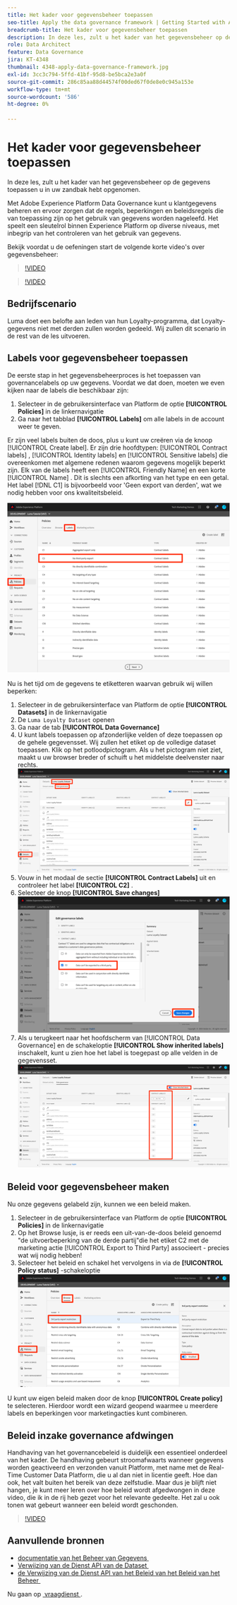 ```yaml
---
title: Het kader voor gegevensbeheer toepassen
seo-title: Apply the data governance framework | Getting Started with Adobe Experience Platform for Data Architects and Data Engineers
breadcrumb-title: Het kader voor gegevensbeheer toepassen
description: In deze les, zult u het kader van het gegevensbeheer op de gegevens toepassen u in uw zandbak hebt opgenomen.
role: Data Architect
feature: Data Governance
jira: KT-4348
thumbnail: 4348-apply-data-governance-framework.jpg
exl-id: 3cc3c794-5ffd-41bf-95d8-be5bca2e3a0f
source-git-commit: 286c85aa88d44574f00ded67f0de8e0c945a153e
workflow-type: tm+mt
source-wordcount: '586'
ht-degree: 0%

---
```


# Het kader voor gegevensbeheer toepassen

<!--15min-->

In deze les, zult u het kader van het gegevensbeheer op de gegevens toepassen u in uw zandbak hebt opgenomen.

Met Adobe Experience Platform Data Governance kunt u klantgegevens beheren en ervoor zorgen dat de regels, beperkingen en beleidsregels die van toepassing zijn op het gebruik van gegevens worden nageleefd. Het speelt een sleutelrol binnen Experience Platform op diverse niveaus, met inbegrip van het controleren van het gebruik van gegevens.

Bekijk voordat u de oefeningen start de volgende korte video&#39;s over gegevensbeheer:
>[!VIDEO](https://video.tv.adobe.com/v/36653?learn=on&enablevpops)

>[!VIDEO](https://video.tv.adobe.com/v/29708?learn=on&enablevpops)

<!--
## Permissions required

In the [Configure Permissions](configure-permissions.md) lesson, you set up all the access controls required to complete this lesson, specifically:

* Permission items **[!UICONTROL Data Governance]** > **[!UICONTROL Manage Usage Labels]**, **[!UICONTROL Manage Data Usage Policies]** and **[!UICONTROL View Data Usage Policies]**
* Permission items **[!UICONTROL Data Management]** > **[!UICONTROL View Datasets]** and **[!UICONTROL Manage Datasets]**
* Permission item **[!UICONTROL Sandboxes]** > `Luma Tutorial`
* User-role access to the `Luma Tutorial Platform` Product Profile
-->

## Bedrijfscenario

Luma doet een belofte aan leden van hun Loyalty-programma, dat Loyalty-gegevens niet met derden zullen worden gedeeld. Wij zullen dit scenario in de rest van de les uitvoeren.

## Labels voor gegevensbeheer toepassen

De eerste stap in het gegevensbeheerproces is het toepassen van governancelabels op uw gegevens. Voordat we dat doen, moeten we even kijken naar de labels die beschikbaar zijn:

1. Selecteer in de gebruikersinterface van Platform de optie **[!UICONTROL Policies]** in de linkernavigatie
1. Ga naar het tabblad **[!UICONTROL Labels]** om alle labels in de account weer te geven.

Er zijn veel labels buiten de doos, plus u kunt uw creëren via de knoop [!UICONTROL Create label]. Er zijn drie hoofdtypen: [!UICONTROL Contract labels] , [!UICONTROL Identity labels] en [!UICONTROL Sensitive labels] die overeenkomen met algemene redenen waarom gegevens mogelijk beperkt zijn. Elk van de labels heeft een [!UICONTROL Friendly Name] en een korte [!UICONTROL Name] . Dit is slechts een afkorting van het type en een getal. Het label [!DNL C1] is bijvoorbeeld voor &#39;Geen export van derden&#39;, wat we nodig hebben voor ons kwaliteitsbeleid.

![&#x200B; Etiket van de Governance van Gegevens &#x200B;](assets/governance-policies.png)

Nu is het tijd om de gegevens te etiketteren waarvan gebruik wij willen beperken:

1. Selecteer in de gebruikersinterface van Platform de optie **[!UICONTROL Datasets]** in de linkernavigatie
1. De `Luma Loyalty Dataset` openen
1. Ga naar de tab **[!UICONTROL Data Governance]**
1. U kunt labels toepassen op afzonderlijke velden of deze toepassen op de gehele gegevensset. Wij zullen het etiket op de volledige dataset toepassen. Klik op het potloodpictogram. Als u het pictogram niet ziet, maakt u uw browser breder of schuift u het middelste deelvenster naar rechts.
   ![&#x200B; Beheer van Gegevens &#x200B;](assets/governance-dataset.png)
1. Vouw in het modaal de sectie **[!UICONTROL Contract Labels]** uit en controleer het label **[!UICONTROL C2]** .
1. Selecteer de knop **[!UICONTROL Save changes]**
   ![&#x200B; Beheer van Gegevens &#x200B;](assets/governance-applyLabel.png)
1. Als u terugkeert naar het hoofdscherm van [!UICONTROL Data Governance] en de schakeloptie **[!UICONTROL Show inherited labels]** inschakelt, kunt u zien hoe het label is toegepast op alle velden in de gegevensset.
   ![&#x200B; Beheer van Gegevens &#x200B;](assets/governance-labelsAdded.png)


<!--adding extra, unnecessary fields from field groups makes it harder to see which fields really need labels-->
<!--Are there any best practices for applying governance labels-->

## Beleid voor gegevensbeheer maken

Nu onze gegevens gelabeld zijn, kunnen we een beleid maken.

1. Selecteer in de gebruikersinterface van Platform de optie **[!UICONTROL Policies]** in de linkernavigatie
1. Op het Browse lusje, is er reeds een uit-van-de-doos beleid genoemd &quot;de uitvoerbeperking van de derde partij&quot;die het etiket C2 met de marketing actie [!UICONTROL Export to Third Party] associeert - precies wat wij nodig hebben!
1. Selecteer het beleid en schakel het vervolgens in via de **[!UICONTROL Policy status]** -schakeloptie
   ![&#x200B; Beheer van Gegevens &#x200B;](assets/governance-enablePolicy.png)

U kunt uw eigen beleid maken door de knop **[!UICONTROL Create policy]** te selecteren. Hierdoor wordt een wizard geopend waarmee u meerdere labels en beperkingen voor marketingacties kunt combineren.

## Beleid inzake governance afdwingen

Handhaving van het governancebeleid is duidelijk een essentieel onderdeel van het kader. De handhaving gebeurt stroomafwaarts wanneer gegevens worden geactiveerd en verzonden vanuit Platform, met name met de Real-Time Customer Data Platform, die u al dan niet in licentie geeft. Hoe dan ook, het valt buiten het bereik van deze zelfstudie. Maar dus je blijft niet hangen, je kunt meer leren over hoe beleid wordt afgedwongen in deze video, die ik in de rij heb gezet voor het relevante gedeelte. Het zal u ook tonen wat gebeurt wanneer een beleid wordt geschonden.

>[!VIDEO](https://video.tv.adobe.com/v/33631/?t=151&quality=12&learn=on&enablevpops)


## Aanvullende bronnen

* [&#x200B; documentatie van het Beheer van Gegevens &#x200B;](https://experienceleague.adobe.com/docs/experience-platform/data-governance/home.html?lang=nl-NL)
* [&#x200B; Verwijzing van de Dienst API van de Dataset &#x200B;](https://www.adobe.io/experience-platform-apis/references/dataset-service/)
* [&#x200B; de Verwijzing van de Dienst API van het Beleid van het Beleid van het Beheer &#x200B;](https://www.adobe.io/experience-platform-apis/references/policy-service/)

Nu gaan op [&#x200B; vraagdienst &#x200B;](run-queries.md).
